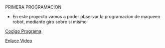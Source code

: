 PRIMERA PROGRAMACION
- En este proyecto vamos a poder observar la programacion de maqueen robot, mediante giro sobre si mismo

[Codigo Programa](Contenidos/microbit-modulo3_variables_bucles.hex)

[Enlace Video]()

